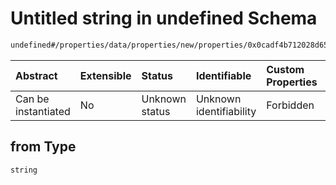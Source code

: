 # Untitled string in undefined Schema

```txt
undefined#/properties/data/properties/new/properties/0x0cadf4b712028d652d989c0470901ce99987e0894818efc3532e671d1d9b5564/properties/from
```



| Abstract            | Extensible | Status         | Identifiable            | Custom Properties | Additional Properties | Access Restrictions | Defined In                                                                            |
| :------------------ | :--------- | :------------- | :---------------------- | :---------------- | :-------------------- | :------------------ | :------------------------------------------------------------------------------------ |
| Can be instantiated | No         | Unknown status | Unknown identifiability | Forbidden         | Allowed               | none                | [pool\_summary.schema.json\*](../out/pool_summary.schema.json "open original schema") |

## from Type

`string`
